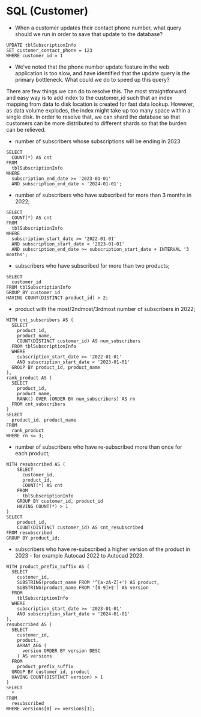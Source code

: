 # SQL (Customer)
* When a customer updates their contact phone number, what query should we run in order to save that update to the database?
```agsl
UPDATE tblSubscriptionInfo
SET customer_contact_phone = 123
WHERE customer_id = 1
```

* We've noted that the phone number update feature in the web application is too slow, and have identified that the 
update query is the primary bottleneck. What could we do to speed up this query?

There are few things we can do to resolve this. The most straightforward and easy way is to add index to the customer_id 
such that an index mapping from data to disk location is created for fast data lookup. However, as data volume explodes, 
the index might take up too many space within a single disk. In order to resolve that, we can shard the database so that 
customers can be more distributed to different shards so that the burden can be relieved.

* number of subscribers whose subscriptions will be ending in 2023
```agsl
SELECT 
  COUNT(*) AS cnt
FROM 
  tblSubscriptionInfo
WHERE 
  subscription_end_date >= '2023-01-01' 
  AND subscription_end_date < '2024-01-01';
```

* number of subscribers who have subscribed for more than 3 months in 2022;
```agsl
SELECT 
  COUNT(*) AS cnt
FROM 
  tblSubscriptionInfo
WHERE 
  subscription_start_date >= '2022-01-01' 
  AND subscription_start_date < '2023-01-01'
  AND subscription_end_date >= subscription_start_date + INTERVAL '3 months';
```

* subscribers who have subscribed for more than two products;
```agsl
SELECT 
  customer_id
FROM tblSubscriptionInfo
GROUP BY customer_id
HAVING COUNT(DISTINCT product_id) > 2;
```

* product with the most/2ndmost/3rdmost number of subscribers in 2022;
```agsl
WITH cnt_subscribers AS (
  SELECT 
    product_id, 
    product_name, 
    COUNT(DISTINCT customer_id) AS num_subscribers
  FROM tblSubscriptionInfo
  WHERE 
    subscription_start_date >= '2022-01-01' 
    AND subscription_start_date < '2023-01-01'
  GROUP BY product_id, product_name
),
rank_product AS (
  SELECT
    product_id,
    product_name,
    RANK() OVER (ORDER BY num_subscribers) AS rn
  FROM cnt_subscribers
)
SELECT 
  product_id, product_name
FROM 
  rank_product
WHERE rn <= 3;
```

* number of subscribers who have re-subscribed more than once for each product;
```
WITH resubscribed AS (
	SELECT 
	  customer_id,
	  product_id,
	  COUNT(*) AS cnt
	FROM 
	  tblSubscriptionInfo
	GROUP BY customer_id, product_id
	HAVING COUNT(*) > 1
)
SELECT
	product_id,
	COUNT(DISTINCT customer_id) AS cnt_resubscribed
FROM resubscribed
GROUP BY product_id;
```

* subscribers who have re-subscribed a higher version of the product in 2023 - for example Autocad 2022 to Autocad 2023.
```agsl
WITH product_prefix_suffix AS (
  SELECT
    customer_id,
    SUBSTRING(product_name FROM '^[a-zA-Z]+') AS product,
    SUBSTRING(product_name FROM '[0-9]+$') AS version
  FROM 
    tblSubscriptionInfo
  WHERE 
    subscription_start_date >= '2023-01-01' 
    AND subscription_start_date < '2024-01-01'
),
resubscribed AS (
  SELECT
    customer_id,
    product,
    ARRAY_AGG (
      version ORDER BY version DESC
    ) AS versions
  FROM 
    product_prefix_suffix
  GROUP BY customer_id, product
  HAVING COUNT(DISTINCT version) > 1
)
SELECT 
  *
FROM 
  resubscribed
WHERE versions[0] >= versions[1];
```